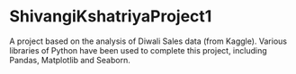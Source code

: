# ShivangiKshatriyaProject1
A project based on the analysis of Diwali Sales data (from Kaggle). Various libraries of Python have been used to complete this project, including Pandas, Matplotlib and Seaborn.
